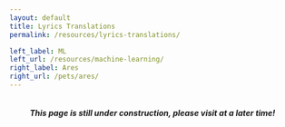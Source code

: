 ```yaml
---
layout: default
title: Lyrics Translations
permalink: /resources/lyrics-translations/

left_label: ML
left_url: /resources/machine-learning/
right_label: Ares
right_url: /pets/ares/
---
```


<!-- !PAGE CONTENT! -->
<div id="page-pets-pome" class="w3-main" >
  <section id="profile" class="w3-container">
    <div style="display:flex; justify-content:center; gap:10px; align-items:center;">
      <h5><i class="fa fa-gear"></i>
      This page is still under construction, please visit at a later time!
      <i class="fa fa-gear"></i></h5>
    </div>
  </section>
</div>